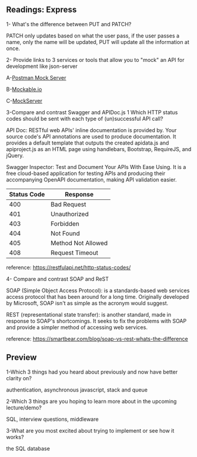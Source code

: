## Readings: Express

1- What's the difference between PUT and PATCH?

PATCH only updates based on what the user pass, if the user passes a name, only the name will be updated, PUT will update all the information at once.

2- Provide links to 3 services or tools that allow you to "mock" an API for development like json-server

A-[Postman Mock Server](https://learning.postman.com/docs/designing-and-developing-your-api/mocking-data/setting-up-mock/)

B-[Mockable.io](https://www.mockable.io/)

C-[MockServer](https://www.mock-server.com/)

3-Compare and contrast Swagger and APIDoc.js 1 Which HTTP status codes should be sent with each type of (un)successful API call?

API Doc: RESTful web APIs' inline documentation is provided by. Your source code's API annotations are used to produce documentation. It provides a default template that outputs the created apidata.js and apiproject.js as an HTML page using handlebars, Bootstrap, RequireJS, and jQuery.


Swagger Inspector: Test and Document Your APIs With Ease Using. It is a free cloud-based application for testing APIs and producing their accompanying OpenAPI documentation, making API validation easier.

| Status Code | Response |
| ----------- | ----------- |
| 400 | Bad Request |
| 401 | Unauthorized |
| 403 | Forbidden |
| 404 | Not Found |
| 405 | Method Not Allowed |
| 408 | Request Timeout |

reference: https://restfulapi.net/http-status-codes/

4- Compare and contrast SOAP and ReST

SOAP (Simple Object Access Protocol): is a standards-based web services access protocol that has been around for a long time. Originally developed by Microsoft, SOAP isn't as simple as the acronym would suggest.

REST (representational state transfer): is another standard, made in response to SOAP's shortcomings. It seeks to fix the problems with SOAP and provide a simpler method of accessing web services. 

reference: https://smartbear.com/blog/soap-vs-rest-whats-the-difference

## Preview

1-Which 3 things had you heard about previously and now have better clarity on?

authentication, asynchronous javascript, stack and queue 

2-Which 3 things are you hoping to learn more about in the upcoming lecture/demo?

SQL, interview questions, middleware 

3-What are you most excited about trying to implement or see how it works?

the SQL database